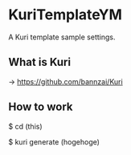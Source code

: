 # KuriTemplateYM
A Kuri template sample settings.

## What is Kuri
-> https://github.com/bannzai/Kuri


## How to work
$ cd (this)

$ kuri generate (hogehoge)	